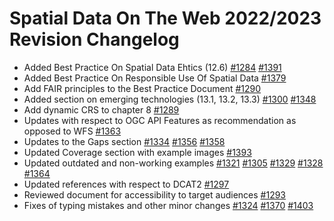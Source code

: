# Spatial Data On The Web 2022/2023 Revision Changelog

* Added Best Practice On Spatial Data Ehtics (12.6)  [#1284](https://github.com/w3c/sdw/issues/1284) [#1391](https://github.com/w3c/sdw/pull/1391)
* Added Best Practice On Responsible Use Of Spatial Data [#1379](https://github.com/w3c/sdw/pull/1379)
* Add FAIR principles to the Best Practice Document [#1290](https://github.com/w3c/sdw/issues/1290)
* Added section on emerging technologies (13.1, 13.2, 13.3) [#1300](https://github.com/w3c/sdw/issues/1300) [#1348](https://github.com/w3c/sdw/issues/1348)
* Add dynamic CRS to chapter 8 [#1289](https://github.com/w3c/sdw/issues/1289)
* Updates with respect to OGC API Features as recommendation as opposed to WFS [#1363](https://github.com/w3c/sdw/issues/1363)
* Updates to the Gaps section [#1334](https://github.com/w3c/sdw/pull/1334) [#1356](https://github.com/w3c/sdw/issues/1356) [#1358](https://github.com/w3c/sdw/issues/1358)
* Updated Coverage section with example images [#1393](https://github.com/w3c/sdw/pull/1393)
* Updated outdated and non-working examples [#1321](https://github.com/w3c/sdw/issues/1321) [#1305](https://github.com/w3c/sdw/issues/1305) [#1329](https://github.com/w3c/sdw/issues/1329) [#1328](https://github.com/w3c/sdw/issues/1328) [#1364](https://github.com/w3c/sdw/pull/1364)
* Updated references with respect to DCAT2 [#1297](https://github.com/w3c/sdw/issues/1297)
* Reviewed document for accessibility to target audiences [#1293](https://github.com/w3c/sdw/issues/1293)
* Fixes of typing mistakes and other minor changes [#1324](https://github.com/w3c/sdw/pull/1324) [#1370](https://github.com/w3c/sdw/issues/1370) [#1403](https://github.com/w3c/sdw/pull/1403)
